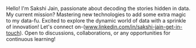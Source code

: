 Hello! I'm Sakshi Jain, passionate about decoding the stories hidden in data.
My current mission? Mastering new technologies to add some extra magic to my data-fu.
Excited to explore the dynamic world of data with a sprinkle of innovation!
Let's connect on-(www.linkedin.com/in/sakshi-jain-get-in-touch). Open to discussions, collaborations, or any opportunities for continuous learning!

<!---

--->
